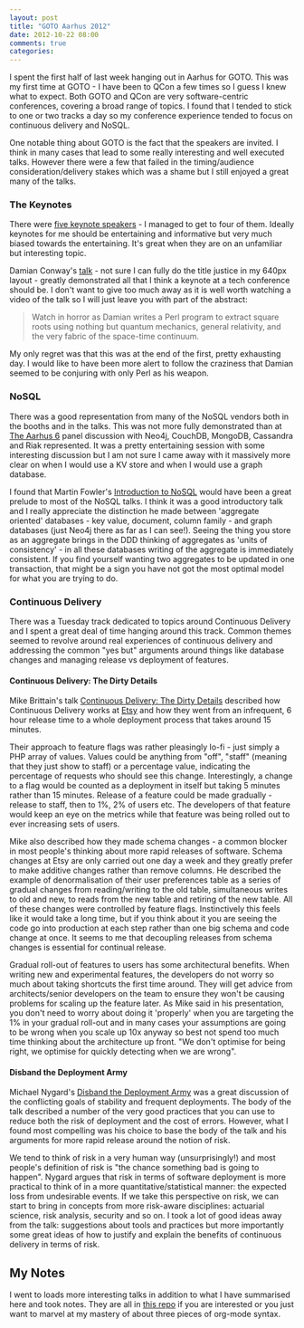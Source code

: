 ```yaml
---
layout: post
title: "GOTO Aarhus 2012"
date: 2012-10-22 08:00
comments: true
categories: 
---
```


I spent the first half of last week hanging out in Aarhus for
GOTO. This was my first time at GOTO - I have been to QCon a few times
so I guess I knew what to expect. Both GOTO and QCon are very
software-centric conferences, covering a broad range of topics. I
found that I tended to stick to one or two tracks a day so my
conference experience tended to focus on continuous delivery and
NoSQL.

One notable thing about GOTO is the fact that the speakers are
invited. I think in many cases that lead to some really interesting
and well executed talks. However there were a few that failed in the
timing/audience consideration/delivery stakes which was a shame but I
still enjoyed a great many of the talks.

### The Keynotes

There were
[five keynote speakers](http://gotocon.com/aarhus-2012/keynotes/) - I
managed to get to four of them. Ideally keynotes for me should be
entertaining and informative but very much biased towards the
entertaining. It's great when they are on an unfamiliar but
interesting topic.

Damian Conway's
[talk](http://gotocon.com/aarhus-2012/presentation/Contratemporal%20Virtual%20Nanomachine%20Programming%20In%20Topologically%20Connected%20Quantum-Relativistic%20Parallel%20Spacetimes...Made%20Easy%21)
\- not sure I can fully do the title justice in my 640px layout -
greatly demonstrated all that I think a keynote at a tech conference
should be. I don't want to give too much away as it is well worth
watching a video of the talk so I will just leave you with part of the
abstract:
> Watch in horror as Damian writes a Perl program to extract square
> roots using nothing but quantum mechanics, general relativity, and the
> very fabric of the space-time continuum.

My only regret was that this was at the end of the first, pretty
exhausting day. I would like to have been more alert to follow the
craziness that Damian seemed to be conjuring with only Perl as his
weapon.

### NoSQL

There was a good representation from many of the NoSQL vendors both in
the booths and in the talks. This was not more fully demonstrated than
at
[The Aarhus 6](http://gotocon.com/aarhus-2012/presentation/The%20Aarhus%206)
panel discussion with Neo4j, CouchDB, MongoDB, Cassandra and Riak
represented. It was a pretty entertaining session with some
interesting discussion but I am not sure I came away with it massively
more clear on when I would use a KV store and when I would use a graph
database. 

I found that Martin Fowler's
[Introduction to NoSQL](http://gotocon.com/aarhus-2012/presentation/Introduction%20to%20NoSQL)
would have been a great prelude to most of the NoSQL talks. I
think it was a good introductory talk and I really appreciate the
distinction he made between 'aggregate oriented' databases - key
value, document, column family - and graph databases (just Neo4j there
as far as I can see!). Seeing the thing you store as an aggregate
brings in the DDD thinking of aggregates as 'units of consistency' -
in all these databases writing of the aggregate is immediately
consistent. If you find yourself wanting two aggregates to be updated
in one transaction, that might be a sign you have not got the most
optimal model for what you are trying to do.

### Continuous Delivery

There was a Tuesday track dedicated to topics around Continuous
Delivery and I spent a great deal of time hanging around this
track. Common themes seemed to revolve around real experiences of
continuous delivery and addressing the common "yes but" arguments
around things like database changes and managing release vs deployment
of features.

#### Continuous Delivery: The Dirty Details

Mike Brittain's talk
[Continuous Delivery: The Dirty Details](http://gotocon.com/aarhus-2012/presentation/Continuous%20Delivery:%20The%20Dirty%20Details)
described how Continuous Delivery works at
[Etsy](http://www.etsy.com/) and how they went from an infrequent, 6
hour release time to a whole deployment process that takes around 15
minutes. 

Their approach to feature flags was rather pleasingly lo-fi - just
simply a PHP array of values. Values could be anything from "off",
"staff" (meaning that they just show to staff) or a percentage value,
indicating the percentage of requests who should see this
change. Interestingly, a change to a flag would be counted as a
deployment in itself but taking 5 minutes rather than 15
minutes. Release of a feature could be made gradually - release to
staff, then to 1%, 2% of users etc. The developers of that feature
would keep an eye on the metrics while that feature was being rolled
out to ever increasing sets of users.

Mike also described how they made schema changes - a common blocker in
most people's thinking about more rapid releases of software. Schema
changes at Etsy are only carried out one day a week and they greatly
prefer to make additive changes rather than remove columns. He
described the example of denormalisation of their user preferences
table as a series of gradual changes from reading/writing to the old
table, simultaneous writes to old and new, to reads from the new
table and retiring of the new table. All of these changes were
controlled by feature flags. Instinctively this feels like it would
take a long time, but if you think about it you are seeing the code go
into production at each step rather than one big schema and code
change at once. It seems to me that decoupling releases from schema
changes is essential for continual release.

Gradual roll-out of features to users has some architectural
benefits.  When writing new and experimental
features, the developers do not worry so much about taking shortcuts
the first time around. They will get advice from architects/senior
developers on the team to ensure they won't be causing problems for
scaling up the feature later. As Mike said in his
presentation, you don't need to worry about doing it 'properly'  when
you are targeting the 1% in your gradual roll-out and in many cases
your assumptions are going to be wrong when you scale up 10x anyway so
best not spend too much time thinking about the architecture up
front. "We don't optimise for being right, we optimise for quickly detecting
when we are wrong".

#### Disband the Deployment Army

Michael Nygard's
[Disband the Deployment Army](http://gotocon.com/aarhus-2012/presentation/Disband%20the%20Deployment%20Army)
was a great discussion of the conflicting goals of stability and
frequent deployments.  The body of the talk described a number of the very good practices
that you can use to reduce both the risk of deployment and the cost of
errors. However, what I found most compelling was his choice to base
the body of the talk and his arguments for more rapid release
around the notion of risk.

We tend to think of risk in a very human way
(unsurprisingly!) and most people's definition of risk is "the chance
something bad is going to happen". Nygard argues that risk in terms of
software deployment is more practical to think of in a more
quantitative/statistical manner: the expected loss from undesirable
events. If we take this perspective on risk, we can start to bring in concepts
from more risk-aware disciplines: actuarial science, risk analysis,
security and so on. I took a lot of good ideas away from the talk:
suggestions about tools and practices but more importantly some great
ideas of how to justify and explain the benefits of continuous
delivery in terms of risk. 

## My Notes

I went to loads more interesting talks in addition to what I have
summarised here and took notes. They are all
in [this repo](https://github.com/jennifersmith/gotoaar2012) if you
are interested or you just want to marvel at my mastery of about three
pieces of org-mode syntax.

